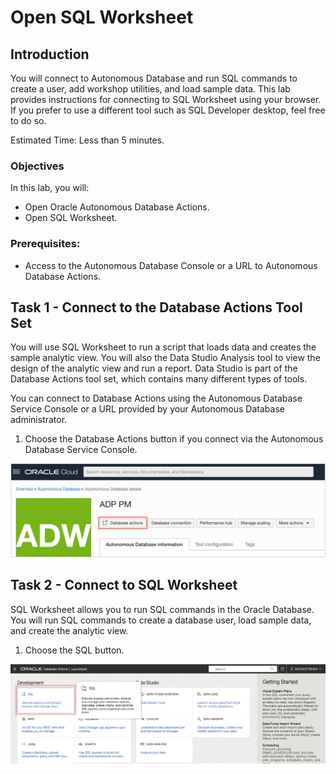 # Open SQL Worksheet

## Introduction

You will connect to Autonomous Database and run SQL commands to create a user, add workshop utilities, and load sample data.  This lab provides instructions for connecting to SQL Worksheet using your browser.  If you prefer to use a different tool such as SQL Developer desktop, feel free to do so.

Estimated Time:  Less than 5 minutes.

### Objectives

In this lab, you will:

- Open Oracle Autonomous Database Actions.
- Open SQL Worksheet.

### Prerequisites:

- Access to the Autonomous Database Console or a URL to Autonomous Database Actions.

## Task 1 - Connect to the Database Actions Tool Set

You will use SQL Worksheet to run a script that loads data and creates the sample analytic view.  You will also the Data Studio Analysis tool to view the design of the analytic view and run a report.  Data Studio is part of the Database Actions tool set, which contains many different types of tools.

You can connect to Database Actions using the Autonomous Database Service Console or a URL provided by your Autonomous Database administrator.

1.  Choose the Database Actions button if you connect via the Autonomous Database Service Console.

![Open Database Actions](../images/2-adb-console-access-db-actions.png)

## Task 2 - Connect to SQL Worksheet

SQL Worksheet allows you to run SQL commands in the Oracle Database.  You will run SQL commands to create a database user, load sample data, and create the analytic view.

1.  Choose the SQL button.

![Open Database Actions](../images/2-start-sql-worksheet.png)